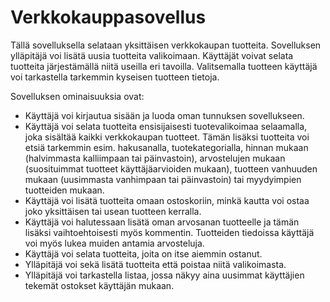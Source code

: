 # Verkkokauppasovellus

Tällä sovelluksella selataan yksittäisen verkkokaupan tuotteita. Sovelluksen ylläpitäjä voi lisätä uusia tuotteita
valikoimaan. Käyttäjät voivat selata tuotteita järjestämällä niitä useilla eri tavoilla. Valitsemalla tuotteen
käyttäjä voi tarkastella tarkemmin kyseisen tuotteen tietoja.

Sovelluksen ominaisuuksia ovat:
* Käyttäjä voi kirjautua sisään ja luoda oman tunnuksen sovellukseen.
* Käyttäjä voi selata tuotteita ensisijaisesti tuotevalikoimaa selaamalla, joka sisältää kaikki verkkokaupan tuotteet.
Tämän lisäksi tuotteita voi etsiä tarkemmin esim. hakusanalla, tuotekategorialla, hinnan mukaan (halvimmasta kalliimpaan tai päinvastoin),
arvostelujen mukaan (suosituimmat tuotteet käyttäjäarvioiden mukaan), tuotteen vanhuuden mukaan (uusimmasta vanhimpaan tai päinvastoin) tai
myydyimpien tuotteiden mukaan.
* Käyttäjä voi lisätä tuotteita omaan ostoskoriin, minkä kautta voi ostaa joko yksittäisen tai usean tuotteen kerralla.
* Käyttäjä voi halutessaan lisätä oman arvosanan tuotteelle ja tämän lisäksi vaihtoehtoisesti myös kommentin. Tuotteiden tiedoissa käyttäjä
voi myös lukea muiden antamia arvosteluja.
* Käyttäjä voi selata tuotteita, joita on itse aiemmin ostanut.
* Ylläpitäjä voi sekä lisätä tuotteita että poistaa niitä valikoimasta.
* Ylläpitäjä voi tarkastella listaa, jossa näkyy aina uusimmat käyttäjien tekemät ostokset käyttäjän mukaan.
